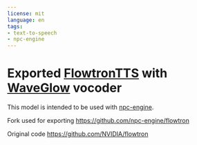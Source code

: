 ```yaml
---
license: mit
language: en
tags:
- text-to-speech
- npc-engine
---
```

# Exported [FlowtronTTS](https://arxiv.org/abs/2005.05957) with [WaveGlow](https://arxiv.org/abs/1811.00002) vocoder

This model is intended to be used with [npc-engine](https://github.com/npc-engine/npc-engine).

Fork used for exporting https://github.com/npc-engine/flowtron

Original code https://github.com/NVIDIA/flowtron